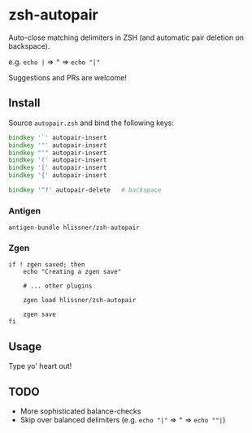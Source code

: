 # zsh-autopair

Auto-close matching delimiters in ZSH (and automatic pair deletion on backspace).

e.g. `echo |` => <kbd>"</kbd> => `echo "|"`

Suggestions and PRs are welcome!

## Install

Source `autopair.zsh` and bind the following keys:

```zsh
bindkey '`' autopair-insert
bindkey '"' autopair-insert
bindkey "'" autopair-insert
bindkey '(' autopair-insert
bindkey '[' autopair-insert
bindkey '{' autopair-insert

bindkey '^?' autopair-delete   # backspace
```

### Antigen

`antigen-bundle hlissner/zsh-autopair`

### Zgen

```
if ! zgen saved; then
    echo "Creating a zgen save"

    # ... other plugins

    zgen load hlissner/zsh-autopair

    zgen save
fi
```

## Usage

Type yo' heart out!

## TODO

* More sophisticated balance-checks
* Skip over balanced delimiters (e.g. `echo "|"` => <kbd>"</kbd> => `echo ""|`)
